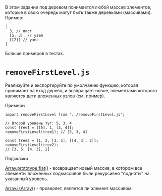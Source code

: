 В этом задании под деревом понимается любой массив элементов, которые в свою очередь могут быть также деревьями (массивами). Пример:

```
[
  3, // лист
  [5, 3], // узел
  [[2]] // узел
]
```
Больше примеров в тестах.

# `removeFirstLevel.js`
Реализуйте и экспортируйте по умолчанию функцию, которая принимает на вход дерево, и возвращает новое, элементами которого являются дети вложенных узлов (см. пример).

Примеры
```
import removeFirstLevel from '../removeFirstLevel.js';
 
// Второй уровень тут: 5, 3, 4
const tree1 = [[5], 1, [3, 4]];
removeFirstLevel(tree1); // [5, 3, 4]
 
const tree2 = [1, 2, [3, 5], [[4, 3], 2]];
removeFirstLevel(tree2);
// [3, 5, [4, 3], 2]
```
Подсказки

[Array.prototype.flat()](https://developer.mozilla.org/en-US/docs/Web/JavaScript/Reference/Global_Objects/Array/flat) - возвращает новый массив, в котором все элементы вложенных подмассивов были рекурсивно "подняты" на указанный уровень.

[Array.isArray()](https://developer.mozilla.org/en-US/docs/Web/JavaScript/Reference/Global_Objects/Array/isArray) - проверяет, является ли элемент массивом.